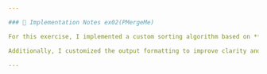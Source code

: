 ```yaml
---

### 🧠 Implementation Notes ex02(PMergeMe)

For this exercise, I implemented a custom sorting algorithm based on **Ford–Johnson merge-insertion sort**, integrating the **Jacobsthal sequence** to optimize the binary insertion process. This hybrid approach enhances performance while maintaining compliance with the constraints of the exercise.

Additionally, I customized the output formatting to improve clarity and assist with the evaluation process. To support a thorough and automated review, I also developed a **Bash script** that tests a wide range of scenarios—including valid inputs, edge cases, and error conditions—ensuring the robustness and correctness of the program.

---
```


